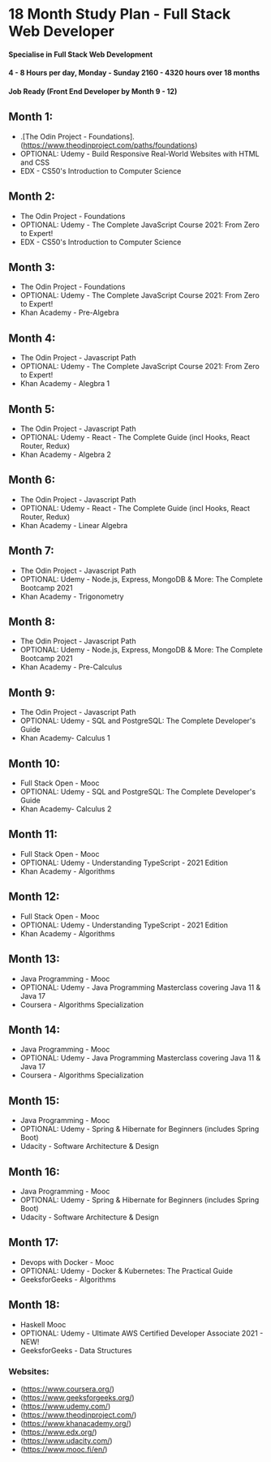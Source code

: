 # 18 Month Study Plan - Full Stack Web Developer
#### Specialise in Full Stack Web Development
#### 4 - 8 Hours per day, Monday - Sunday 2160 - 4320 hours over 18 months
#### Job Ready (Front End Developer by Month 9 - 12)

## Month 1:
- .[The Odin Project - Foundations].(https://www.theodinproject.com/paths/foundations)
- OPTIONAL: Udemy - Build Responsive Real-World Websites with HTML and CSS
- EDX - CS50's Introduction to Computer Science

## Month 2:
- The Odin Project - Foundations
- OPTIONAL: Udemy - The Complete JavaScript Course 2021: From Zero to Expert!
- EDX - CS50's Introduction to Computer Science

## Month 3:
- The Odin Project - Foundations
- OPTIONAL: Udemy - The Complete JavaScript Course 2021: From Zero to Expert!
- Khan Academy - Pre-Algebra

## Month 4:
- The Odin Project - Javascript Path
- OPTIONAL: Udemy - The Complete JavaScript Course 2021: From Zero to Expert!
- Khan Academy - Alegbra 1

## Month 5:
- The Odin Project - Javascript Path
- OPTIONAL: Udemy - React - The Complete Guide (incl Hooks, React Router, Redux)
- Khan Academy - Algebra 2

## Month 6:
- The Odin Project - Javascript Path
- OPTIONAL: Udemy - React - The Complete Guide (incl Hooks, React Router, Redux)
- Khan Academy - Linear Algebra

## Month 7:
- The Odin Project - Javascript Path
- OPTIONAL: Udemy - Node.js, Express, MongoDB & More: The Complete Bootcamp 2021
- Khan Academy - Trigonometry

## Month 8:
- The Odin Project - Javascript Path
- OPTIONAL: Udemy - Node.js, Express, MongoDB & More: The Complete Bootcamp 2021
- Khan Academy - Pre-Calculus

## Month 9:
- The Odin Project - Javascript Path
- OPTIONAL: Udemy - SQL and PostgreSQL: The Complete Developer's Guide
- Khan Academy- Calculus 1

## Month 10:
- Full Stack Open - Mooc
- OPTIONAL: Udemy - SQL and PostgreSQL: The Complete Developer's Guide
- Khan Academy- Calculus 2

## Month 11:
- Full Stack Open - Mooc
- OPTIONAL: Udemy - Understanding TypeScript - 2021 Edition
- Khan Academy - Algorithms

## Month 12:
- Full Stack Open - Mooc
- OPTIONAL: Udemy - Understanding TypeScript - 2021 Edition
- Khan Academy - Algorithms

## Month 13:
- Java Programming - Mooc
- OPTIONAL: Udemy - Java Programming Masterclass covering Java 11 & Java 17
- Coursera - Algorithms Specialization

## Month 14:
- Java Programming - Mooc
- OPTIONAL: Udemy - Java Programming Masterclass covering Java 11 & Java 17
- Coursera - Algorithms Specialization

## Month 15:
- Java Programming - Mooc
- OPTIONAL: Udemy - Spring & Hibernate for Beginners (includes Spring Boot)
- Udacity - Software Architecture & Design

## Month 16:
- Java Programming - Mooc
- OPTIONAL: Udemy - Spring & Hibernate for Beginners (includes Spring Boot)
- Udacity - Software Architecture & Design

## Month 17:
- Devops with Docker - Mooc
- OPTIONAL: Udemy - Docker & Kubernetes: The Practical Guide
- GeeksforGeeks - Algorithms

## Month 18:
- Haskell Mooc
- OPTIONAL: Udemy - Ultimate AWS Certified Developer Associate 2021 - NEW!
- GeeksforGeeks - Data Structures

### Websites:
- (https://www.coursera.org/)
- (https://www.geeksforgeeks.org/)
- (https://www.udemy.com/)
- (https://www.theodinproject.com/)
- (https://www.khanacademy.org/)
- (https://www.edx.org/)
- (https://www.udacity.com/)
- (https://www.mooc.fi/en/)



